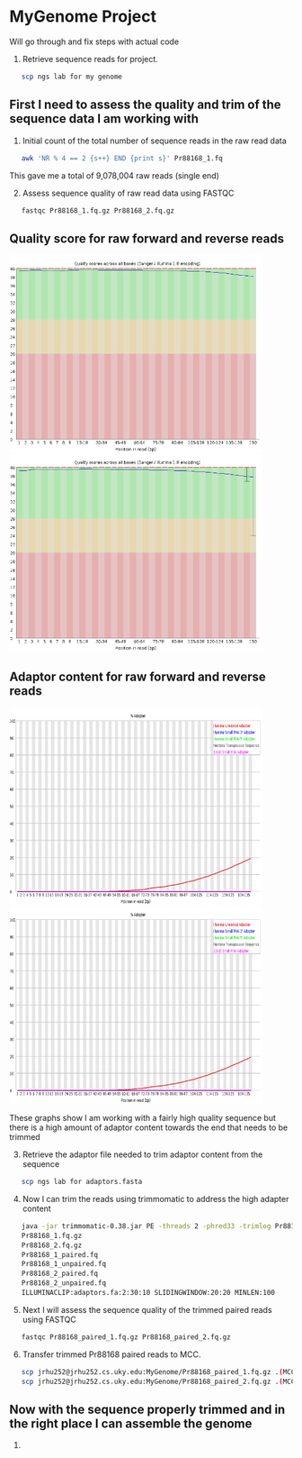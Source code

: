 # MyGenome Project

Will go through and fix steps with actual code

1. Retrieve sequence reads for project.
```bash
   scp ngs lab for my genome
```
## First I need to assess the quality and trim of the sequence data I am working with

1. Initial count of the total number of sequence reads in the raw read data
```bash
   awk 'NR % 4 == 2 {s++} END {print s}' Pr88168_1.fq
```
This gave me a total of 9,078,004 raw reads (single end)

2. Assess sequence quality of raw read data using FASTQC
```bash
   fastqc Pr88168_1.fq.gz Pr88168_2.fq.gz
```
## Quality score for raw forward and reverse reads
<p float="middle">
   <img src="images/raw_forward_qual.png" width="450" height="350">
   <img src="images/raw_reverse_qual.png" width="450" height="350">
</p>

## Adaptor content for raw forward and reverse reads
<p float="middle">
   <img src="images/raw_foward_adapt.png" width="450" height="350">
   <img src="images/raw_reverse_adapt.png" width="450" height="350">
</p>

These graphs show I am working with a fairly high quality sequence but there is a high amount of adaptor content towards the end that needs to be trimmed

3. Retrieve the adaptor file needed to trim adaptor content from the sequence
```bash
   scp ngs lab for adaptors.fasta
```
4. Now I can trim the reads using trimmomatic to address the high adapter content
```bash
   java -jar trimmomatic-0.38.jar PE -threads 2 -phred33 -trimlog Pr88168_errorlog.txt
   Pr88168_1.fq.gz
   Pr88168_2.fq.gz
   Pr88168_1_paired.fq
   Pr88168_1_unpaired.fq
   Pr88168_2_paired.fq
   Pr88168_2_unpaired.fq
   ILLUMINACLIP:adaptors.fa:2:30:10 SLIDINGWINDOW:20:20 MINLEN:100
```
5. Next I will assess the sequence quality of the trimmed paired reads using FASTQC
```bash
   fastqc Pr88168_paired_1.fq.gz Pr88168_paired_2.fq.gz
```

6. Transfer trimmed Pr88168 paired reads to MCC.
```bash
   scp jrhu252@jrhu252.cs.uky.edu:MyGenome/Pr88168_paired_1.fq.gz .(MCC/jrhu252 Directory)
   scp jrhu252@jrhu252.cs.uky.edu:MyGenome/Pr88168_paired_2.fq.gz .(MCC/jrhu252 Directory)
```
## Now with the sequence properly trimmed and in the right place I can assemble the genome

1. 
